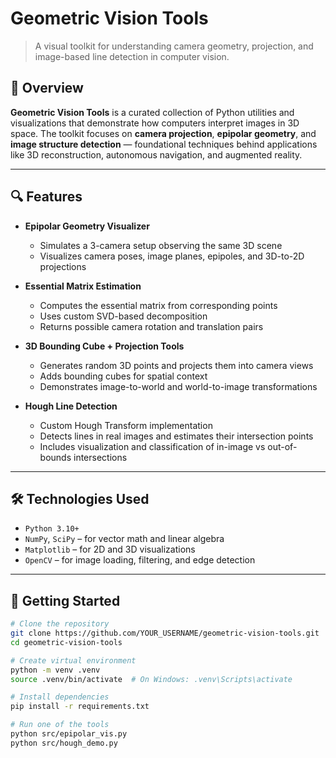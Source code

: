 # Geometric Vision Tools

> A visual toolkit for understanding camera geometry, projection, and image-based line detection in computer vision.

## 🧭 Overview

**Geometric Vision Tools** is a curated collection of Python utilities and visualizations that demonstrate how computers interpret images in 3D space. The toolkit focuses on **camera projection**, **epipolar geometry**, and **image structure detection** — foundational techniques behind applications like 3D reconstruction, autonomous navigation, and augmented reality.

---

## 🔍 Features

- **Epipolar Geometry Visualizer**  
  - Simulates a 3-camera setup observing the same 3D scene  
  - Visualizes camera poses, image planes, epipoles, and 3D-to-2D projections  

- **Essential Matrix Estimation**  
  - Computes the essential matrix from corresponding points  
  - Uses custom SVD-based decomposition  
  - Returns possible camera rotation and translation pairs

- **3D Bounding Cube + Projection Tools**  
  - Generates random 3D points and projects them into camera views  
  - Adds bounding cubes for spatial context  
  - Demonstrates image-to-world and world-to-image transformations

- **Hough Line Detection**  
  - Custom Hough Transform implementation  
  - Detects lines in real images and estimates their intersection points  
  - Includes visualization and classification of in-image vs out-of-bounds intersections

---

## 🛠️ Technologies Used

- `Python 3.10+`  
- `NumPy`, `SciPy` – for vector math and linear algebra  
- `Matplotlib` – for 2D and 3D visualizations  
- `OpenCV` – for image loading, filtering, and edge detection

---

## 🚀 Getting Started

```bash
# Clone the repository
git clone https://github.com/YOUR_USERNAME/geometric-vision-tools.git
cd geometric-vision-tools

# Create virtual environment
python -m venv .venv
source .venv/bin/activate  # On Windows: .venv\Scripts\activate

# Install dependencies
pip install -r requirements.txt

# Run one of the tools
python src/epipolar_vis.py
python src/hough_demo.py
